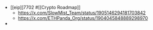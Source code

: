 - [[eip]]7702 #[[Crypto Roadmap]]
	- https://x.com/SlowMist_Team/status/1905146294181703842
	- https://x.com/ETHPanda_Org/status/1904045848889298970
-